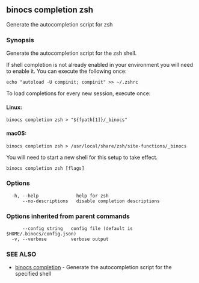 ## binocs completion zsh

Generate the autocompletion script for zsh

### Synopsis

Generate the autocompletion script for the zsh shell.

If shell completion is not already enabled in your environment you will need
to enable it.  You can execute the following once:

	echo "autoload -U compinit; compinit" >> ~/.zshrc

To load completions for every new session, execute once:

#### Linux:

	binocs completion zsh > "${fpath[1]}/_binocs"

#### macOS:

	binocs completion zsh > /usr/local/share/zsh/site-functions/_binocs

You will need to start a new shell for this setup to take effect.


```
binocs completion zsh [flags]
```

### Options

```
  -h, --help              help for zsh
      --no-descriptions   disable completion descriptions
```

### Options inherited from parent commands

```
      --config string   config file (default is $HOME/.binocs/config.json)
  -v, --verbose         verbose output
```

### SEE ALSO

* [binocs completion](binocs_completion.md)	 - Generate the autocompletion script for the specified shell

